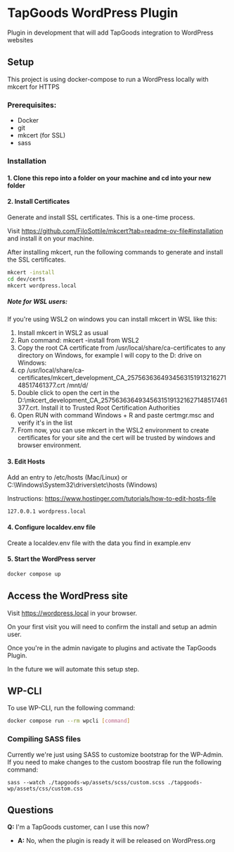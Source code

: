 # TapGoods WordPress Plugin

Plugin in development that will add TapGoods integration to WordPress websites

## Setup

This project is using docker-compose to run a WordPress locally with mkcert for HTTPS

### Prerequisites:
- Docker
- git
- mkcert (for SSL)
- sass 

### Installation
#### 1. Clone this repo into a folder on your machine and cd into your new folder

#### 2. Install Certificates

 Generate and install SSL certificates. This is a one-time process.

Visit https://github.com/FiloSottile/mkcert?tab=readme-ov-file#installation and install it on your machine.

After installing mkcert, run the following commands to generate and install the SSL certificates.

```bash
mkcert -install
cd dev/certs
mkcert wordpress.local
```

##### Note for WSL users:

If you're using WSL2 on windows you can install mkcert in WSL like this:
1. Install mkcert in WSL2 as usual
1. Run command: mkcert -install from WSL2
1. Copy the root CA certificate from /usr/local/share/ca-certificates to any directory on Windows, for example I will copy to the D: drive on Windows:
1. cp /usr/local/share/ca-certificates/mkcert_development_CA_257563636493456315191321627148517461377.crt /mnt/d/
1. Double click to open the cert in the D:\mkcert_development_CA_257563636493456315191321627148517461377.crt. Install it to Trusted Root Certification Authorities
1. Open RUN with command Windows + R and paste certmgr.msc and verify it's in the list
1. From now, you can use mkcert in the WSL2 environment to create certificates for your site and the cert will be trusted by windows and browser environment.

#### 3. Edit Hosts

 Add an entry to /etc/hosts (Mac/Linux) or C:\Windows\System32\drivers\etc\hosts (Windows)

Instructions: https://www.hostinger.com/tutorials/how-to-edit-hosts-file

```bash
127.0.0.1 wordpress.local
```

#### 4. Configure localdev.env file

Create a localdev.env file with the data you find in example.env

#### 5. Start the WordPress server

```bash
docker compose up
```

## Access the WordPress site

Visit https://wordpress.local in your browser.

On your first visit you will need to confirm the install and setup an admin user.

Once you're in the admin navigate to plugins and activate the TapGoods Plugin.

In the future we will automate this setup step.

## WP-CLI

To use WP-CLI, run the following command:

```bash
docker compose run --rm wpcli [command]
```

### Compiling SASS files

Currently we're just using SASS to customize bootstrap for the WP-Admin. If you need to make changes to the custom boostrap file run the following command:
```
sass --watch ./tapgoods-wp/assets/scss/custom.scss ./tapgoods-wp/assets/css/custom.css
```
## Questions

**Q:** I'm a TapGoods customer, can I use this now?
- **A:** No, when the plugin is ready it will be released on WordPress.org


